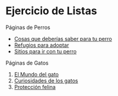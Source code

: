 <!DOCTYPE html>
<html>
	<head>
		<meta charset= "UTF-8">
		<title>Listas Ordenadas y Desordenadas</title>
	</head>
	<body>
		<h1>Ejercicio de Listas</h1>
		<p>Páginas de Perros</p>
			<ul>
				<li><a href="https://soyunperro.com/">Cosas que deberías saber para tu perro</a></li>
				<li><a href="https://elrefugio.org/adopta/perros">Refugios para adoptar</a></li>
				<li><a href="https://www.srperro.com/">Sitios para ir con tu perro</a></li>
			</ul>
		<p>Páginas de Gatos	</p>
			<ol>
				<li><a href="https://www.elmundodelgato.com/">El Mundo del gato</a></li>
				<li><a href="https://zonagatos.com/">Curiosidades de los gatos</li>
				<li><a href="https://proteccionfelina.org/la-39/adoptar-gatos">Protección felina</li>
			</ol>
	</body>
</html>
